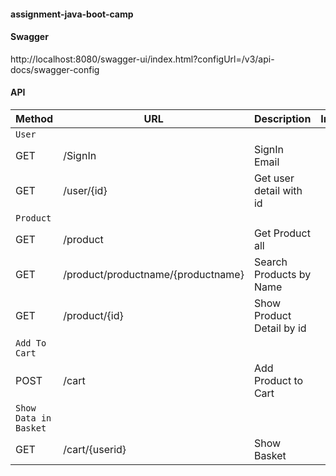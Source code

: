 #### assignment-java-boot-camp

#### Swagger
http://localhost:8080/swagger-ui/index.html?configUrl=/v3/api-docs/swagger-config

#### API
| Method  | URL  | Description | Input | Output |
|-------------| ------------- | ------------- | ------------- | ------------- |
|`User `|
|GET| /SignIn  | SignIn Email |||
|GET| /user/{id}  | Get user detail with id |||
|`Product `|
|GET| /product  | Get Product all  |||
|GET| /product/productname/{productname}  | Search Products by Name  |||
|GET| /product/{id}  |   Show Product Detail by id  |||
|`Add To Cart `|
|POST| /cart  | Add Product to Cart  |||
|`Show Data in Basket`|
|GET| /cart/{userid}  | Show Basket  |||
